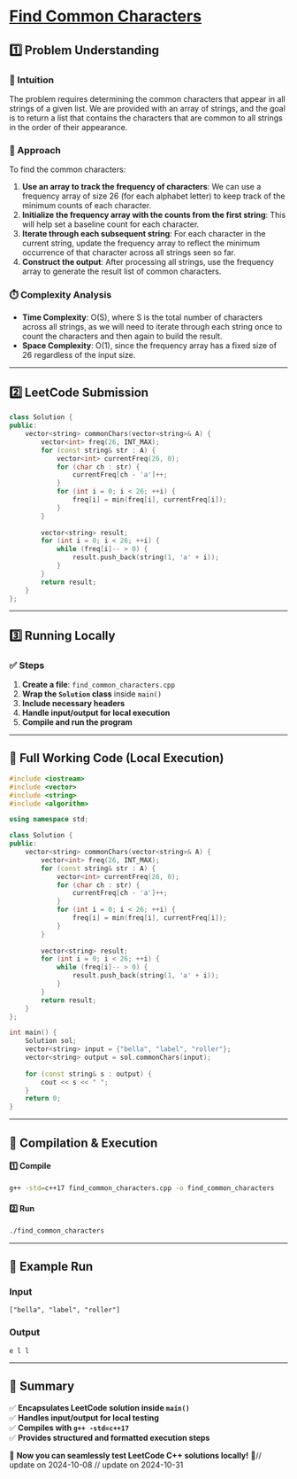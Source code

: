 # **[Find Common Characters](https://leetcode.com/problems/find-common-characters/description/)**  

## **1️⃣ Problem Understanding**  
### **📌 Intuition**  
The problem requires determining the common characters that appear in all strings of a given list. We are provided with an array of strings, and the goal is to return a list that contains the characters that are common to all strings in the order of their appearance.

### **🚀 Approach**  
To find the common characters:
1. **Use an array to track the frequency of characters**: We can use a frequency array of size 26 (for each alphabet letter) to keep track of the minimum counts of each character.
2. **Initialize the frequency array with the counts from the first string**: This will help set a baseline count for each character.
3. **Iterate through each subsequent string**: For each character in the current string, update the frequency array to reflect the minimum occurrence of that character across all strings seen so far.
4. **Construct the output**: After processing all strings, use the frequency array to generate the result list of common characters.

### **⏱️ Complexity Analysis**  
- **Time Complexity**: O(S), where S is the total number of characters across all strings, as we will need to iterate through each string once to count the characters and then again to build the result.
- **Space Complexity**: O(1), since the frequency array has a fixed size of 26 regardless of the input size.

---  

## **2️⃣ LeetCode Submission**  
```cpp
class Solution {
public:
    vector<string> commonChars(vector<string>& A) {
        vector<int> freq(26, INT_MAX);
        for (const string& str : A) {
            vector<int> currentFreq(26, 0);
            for (char ch : str) {
                currentFreq[ch - 'a']++;
            }
            for (int i = 0; i < 26; ++i) {
                freq[i] = min(freq[i], currentFreq[i]);
            }
        }
        
        vector<string> result;
        for (int i = 0; i < 26; ++i) {
            while (freq[i]-- > 0) {
                result.push_back(string(1, 'a' + i));
            }
        }
        return result;
    }
};
```  

---  

## **3️⃣ Running Locally**  
### **✅ Steps**  
1. **Create a file**: `find_common_characters.cpp`  
2. **Wrap the `Solution` class** inside `main()`  
3. **Include necessary headers**  
4. **Handle input/output for local execution**  
5. **Compile and run the program**  

---  

## **📝 Full Working Code (Local Execution)**  
```cpp
#include <iostream>
#include <vector>
#include <string>
#include <algorithm>

using namespace std;

class Solution {
public:
    vector<string> commonChars(vector<string>& A) {
        vector<int> freq(26, INT_MAX);
        for (const string& str : A) {
            vector<int> currentFreq(26, 0);
            for (char ch : str) {
                currentFreq[ch - 'a']++;
            }
            for (int i = 0; i < 26; ++i) {
                freq[i] = min(freq[i], currentFreq[i]);
            }
        }
        
        vector<string> result;
        for (int i = 0; i < 26; ++i) {
            while (freq[i]-- > 0) {
                result.push_back(string(1, 'a' + i));
            }
        }
        return result;
    }
};

int main() {
    Solution sol;
    vector<string> input = {"bella", "label", "roller"};
    vector<string> output = sol.commonChars(input);
    
    for (const string& s : output) {
        cout << s << " ";
    }
    return 0;
}
```  

---  

## **🔧 Compilation & Execution**  
#### **1️⃣ Compile**  
```bash
g++ -std=c++17 find_common_characters.cpp -o find_common_characters
```  

#### **2️⃣ Run**  
```bash
./find_common_characters
```  

---  

## **🎯 Example Run**  
### **Input**  
```
["bella", "label", "roller"]
```  
### **Output**  
```
e l l 
```  

---  

## **📌 Summary**  
✅ **Encapsulates LeetCode solution inside `main()`**  
✅ **Handles input/output for local testing**  
✅ **Compiles with `g++ -std=c++17`**  
✅ **Provides structured and formatted execution steps**  

🚀 **Now you can seamlessly test LeetCode C++ solutions locally!** 🚀// update on 2024-10-08
// update on 2024-10-31

